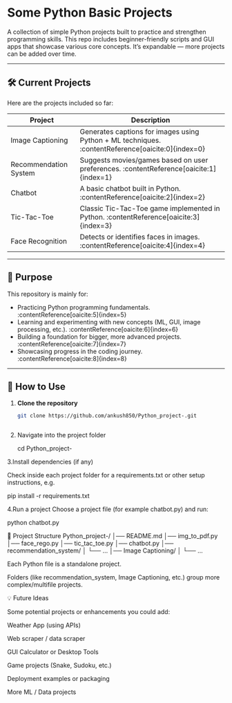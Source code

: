 # Some Python Basic Projects

A collection of simple Python projects built to practice and strengthen programming skills. This repo includes beginner-friendly scripts and GUI apps that showcase various core concepts. It’s expandable — more projects can be added over time.

---

## 🛠 Current Projects

Here are the projects included so far:

| Project | Description |
|---|---|
| Image Captioning | Generates captions for images using Python + ML techniques. :contentReference[oaicite:0]{index=0} |
| Recommendation System | Suggests movies/games based on user preferences. :contentReference[oaicite:1]{index=1} |
| Chatbot | A basic chatbot built in Python. :contentReference[oaicite:2]{index=2} |
| Tic-Tac-Toe | Classic Tic-Tac-Toe game implemented in Python. :contentReference[oaicite:3]{index=3} |
| Face Recognition | Detects or identifies faces in images. :contentReference[oaicite:4]{index=4} |

---

## 🎯 Purpose

This repository is mainly for:

- Practicing Python programming fundamentals. :contentReference[oaicite:5]{index=5}  
- Learning and experimenting with new concepts (ML, GUI, image processing, etc.). :contentReference[oaicite:6]{index=6}  
- Building a foundation for bigger, more advanced projects. :contentReference[oaicite:7]{index=7}  
- Showcasing progress in the coding journey. :contentReference[oaicite:8]{index=8}  

---

## 🚀 How to Use

1. **Clone the repository**  
   ```bash
   git clone https://github.com/ankush850/Python_project-.git



2. Navigate into the project folder
   
   cd Python_project-

   
3.Install dependencies (if any)

Check inside each project folder for a requirements.txt or other setup instructions, e.g.

 pip install -r requirements.txt

4.Run a project
Choose a project file (for example chatbot.py) and run:

python chatbot.py


📂 Project Structure
Python_project-/
│── README.md
│── img_to_pdf.py
│── face_rego.py
│── tic_tac_toe.py
│── chatbot.py
│── recommendation_system/
│   └── ...
│── Image Captioning/
│   └── ...


Each Python file is a standalone project.

Folders (like recommendation_system, Image Captioning, etc.) group more complex/multifile projects.



💡 Future Ideas

Some potential projects or enhancements you could add:

Weather App (using APIs)

Web scraper / data scraper

GUI Calculator or Desktop Tools

Game projects (Snake, Sudoku, etc.)

Deployment examples or packaging

More ML / Data projects
